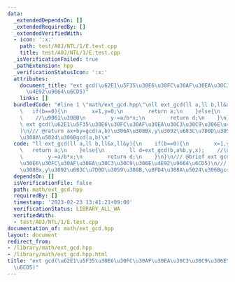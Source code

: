 ```yaml
---
data:
  _extendedDependsOn: []
  _extendedRequiredBy: []
  _extendedVerifiedWith:
  - icon: ':x:'
    path: test/AOJ/NTL/1/E.test.cpp
    title: test/AOJ/NTL/1/E.test.cpp
  _isVerificationFailed: true
  _pathExtension: hpp
  _verificationStatusIcon: ':x:'
  attributes:
    document_title: "ext gcd(\u62E1\u5F35\u30E6\u30FC\u30AF\u30EA\u30C3\u30C9\u306E\
      \u4E92\u9664\u6CD5)"
    links: []
  bundledCode: "#line 1 \"math/ext_gcd.hpp\"\nll ext_gcd(ll a,ll b,ll&x,ll&y){\n \
    \   if(b==0){\n        x=1,y=0;\n        return a;\n    }else{\n        ll d=ext_gcd(b,a%b,y,x);\
    \    //\u9061\u308B\n        y-=a/b*x;\n        return d;\n    }\n}\n/// @brief\
    \ ext gcd(\u62E1\u5F35\u30E6\u30FC\u30AF\u30EA\u30C3\u30C9\u306E\u4E92\u9664\u6CD5\
    )\n/// @return ax+by=gcd(a,b)\u306A\u308Bx,y\u3092\u683C\u7D0D\u3059\u308B,\u8FD4\
    \u308A\u5024\u306Bgcd(a,b)\n"
  code: "ll ext_gcd(ll a,ll b,ll&x,ll&y){\n    if(b==0){\n        x=1,y=0;\n     \
    \   return a;\n    }else{\n        ll d=ext_gcd(b,a%b,y,x);    //\u9061\u308B\n\
    \        y-=a/b*x;\n        return d;\n    }\n}\n/// @brief ext gcd(\u62E1\u5F35\
    \u30E6\u30FC\u30AF\u30EA\u30C3\u30C9\u306E\u4E92\u9664\u6CD5)\n/// @return ax+by=gcd(a,b)\u306A\
    \u308Bx,y\u3092\u683C\u7D0D\u3059\u308B,\u8FD4\u308A\u5024\u306Bgcd(a,b)"
  dependsOn: []
  isVerificationFile: false
  path: math/ext_gcd.hpp
  requiredBy: []
  timestamp: '2023-02-23 13:41:21+09:00'
  verificationStatus: LIBRARY_ALL_WA
  verifiedWith:
  - test/AOJ/NTL/1/E.test.cpp
documentation_of: math/ext_gcd.hpp
layout: document
redirect_from:
- /library/math/ext_gcd.hpp
- /library/math/ext_gcd.hpp.html
title: "ext gcd(\u62E1\u5F35\u30E6\u30FC\u30AF\u30EA\u30C3\u30C9\u306E\u4E92\u9664\
  \u6CD5)"
---
```

